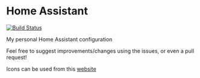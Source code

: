 # Home Assistant

[![Build Status](https://travis-ci.org/adamrees89/home-assistant.svg?branch=master)](https://travis-ci.org/adamrees89/home-assistant)

My personal Home Assistant configuration

Feel free to suggest improvements/changes using the issues, or even a pull request!


Icons can be used from this [website](https://materialdesignicons.com/)
